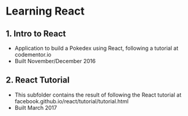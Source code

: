# Learning React

## 1. Intro to React
  - Application to build a Pokedex using React, following a tutorial at codementor.io
  - Built November/December 2016

## 2. React Tutorial
  - This subfolder contains the result of following the React tutorial at facebook.github.io/react/tutorial/tutorial.html
  - Built March 2017
